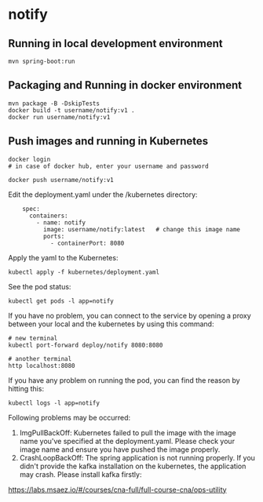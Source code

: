 # notify

## Running in local development environment

```
mvn spring-boot:run
```

## Packaging and Running in docker environment

```
mvn package -B -DskipTests
docker build -t username/notify:v1 .
docker run username/notify:v1
```

## Push images and running in Kubernetes

```
docker login 
# in case of docker hub, enter your username and password

docker push username/notify:v1
```

Edit the deployment.yaml under the /kubernetes directory:
```
    spec:
      containers:
        - name: notify
          image: username/notify:latest   # change this image name
          ports:
            - containerPort: 8080

```

Apply the yaml to the Kubernetes:
```
kubectl apply -f kubernetes/deployment.yaml
```

See the pod status:
```
kubectl get pods -l app=notify
```

If you have no problem, you can connect to the service by opening a proxy between your local and the kubernetes by using this command:
```
# new terminal
kubectl port-forward deploy/notify 8080:8080

# another terminal
http localhost:8080
```

If you have any problem on running the pod, you can find the reason by hitting this:
```
kubectl logs -l app=notify
```

Following problems may be occurred:

1. ImgPullBackOff:  Kubernetes failed to pull the image with the image name you've specified at the deployment.yaml. Please check your image name and ensure you have pushed the image properly.
1. CrashLoopBackOff: The spring application is not running properly. If you didn't provide the kafka installation on the kubernetes, the application may crash. Please install kafka firstly:

https://labs.msaez.io/#/courses/cna-full/full-course-cna/ops-utility

